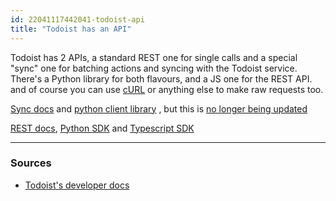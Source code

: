 ```yaml
---
id: 22041117442041-todoist-api
title: "Todoist has an API"
---
```


Todoist has 2 APIs, a standard REST one for single calls and a special "sync" one for batching actions and syncing with the Todoist service. There's a Python library for both flavours, and a JS one for the REST API. and of course you can use [cURL](https://en.wikipedia.org/wiki/CURL) or anything else to make raw requests too.

[Sync docs](https://developer.todoist.com/sync/v8/#overview) and [python client library](https://pypi.org/project/todoist-python/) , but this is [no longer being updated](https://github.com/Doist/todoist-python)

[REST docs](https://developer.todoist.com/rest/v1/#overview), [Python SDK](https://pypi.org/project/todoist-api-python/) and [Typescript SDK](https://www.npmjs.com/package/@doist/todoist-api-typescript)

---

### Sources

- [Todoist's developer docs](https://developer.todoist.com/)
